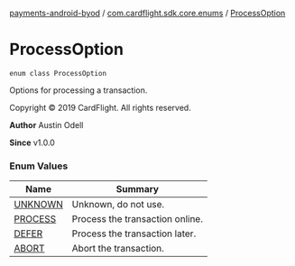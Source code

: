 [payments-android-byod](../../index.md) / [com.cardflight.sdk.core.enums](../index.md) / [ProcessOption](./index.md)

# ProcessOption

`enum class ProcessOption`

Options for processing a transaction.

Copyright © 2019 CardFlight. All rights reserved.

**Author**
Austin Odell

**Since**
v1.0.0

### Enum Values

| Name | Summary |
|---|---|
| [UNKNOWN](-u-n-k-n-o-w-n.md) | Unknown, do not use. |
| [PROCESS](-p-r-o-c-e-s-s.md) | Process the transaction online. |
| [DEFER](-d-e-f-e-r.md) | Process the transaction later. |
| [ABORT](-a-b-o-r-t.md) | Abort the transaction. |
